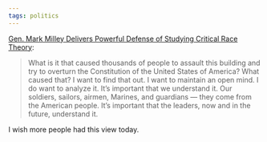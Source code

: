 ```yaml
---
tags: politics
---
```



[Gen. Mark Milley Delivers Powerful Defense of Studying Critical Race Theory](https://www.rollingstone.com/politics/politics-news/mark-milley-critical-race-theory-congress-1188508/):

> What is it that caused thousands of people to assault this building and try to overturn the Constitution of the United States of America? What caused that? I want to find that out. I want to maintain an open mind. I do want to analyze it. It’s important that we understand it. Our soldiers, sailors, airmen, Marines, and guardians — they come from the American people. It’s important that the leaders, now and in the future, understand it.

I wish more people had this view today.